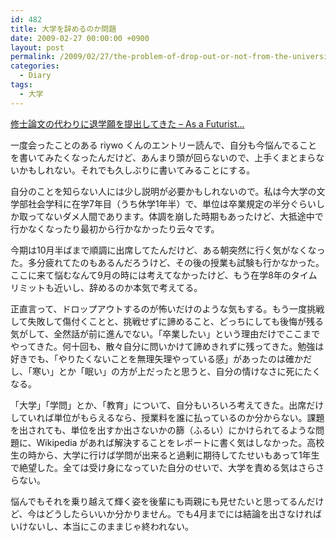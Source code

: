 ```yaml
---
id: 482
title: 大学を辞めるのか問題
date: 2009-02-27 00:00:00 +0900
layout: post
permalink: /2009/02/27/the-problem-of-drop-out-or-not-from-the-university/
categories:
  - Diary
tags:
  - 大学
---
```

[修士論文の代わりに退学願を提出してきた &#8211; As a Futurist&#8230;](http://blog.riywo.com/2009/02/27/120733)

一度会ったことのある riywo くんのエントリー読んで、自分も今悩んでることを書いてみたくなったんだけど、あんまり頭が回らないので、上手くまとまらないかもしれない。それでも久しぶりに書いてみることにする。

<!--more-->

自分のことを知らない人には少し説明が必要かもしれないので。私は今大学の文学部社会学科に在学7年目（うち休学1年半）で、単位は卒業規定の半分ぐらいしか取ってないダメ人間であります。体調を崩した時期もあったけど、大抵途中で行かなくなったり最初から行かなかったり云々です。

今期は10月半ばまで順調に出席してたんだけど、ある朝突然に行く気がなくなった。多分疲れてたのもあるんだろうけど、その後の授業も試験も行かなかった。ここに来て悩むなんて9月の時には考えてなかったけど、もう在学8年のタイムリミットも近いし、辞めるのか本気で考えてる。

正直言って、ドロップアウトするのが怖いだけのような気もする。もう一度挑戦して失敗して傷付くことと、挑戦せずに諦めること、どっちにしても後悔が残る気がして、全然話が前に進んでない。「卒業したい」という理由だけでここまでやってきた。何十回も、散々自分に問いかけて諦めきれずに残ってきた。勉強は好きでも、「やりたくないことを無理矢理やっている感」があったのは確かだし、「寒い」とか「眠い」の方が上だったと思うと、自分の情けなさに死にたくなる。

「大学」「学問」とか、「教育」について、自分もいろいろ考えてきた。出席だけしていれば単位がもらえるなら、授業料を誰に払っているのか分からない。課題を出されても、単位を出すか出さないかの篩（ふるい）にかけられてるような問題に、Wikipedia があれば解決することをレポートに書く気はしなかった。高校生の時から、大学に行けば学問が出来ると過剰に期待してたせいもあって1年生で絶望した。全ては受け身になっていた自分のせいで、大学を責める気はさらさらない。

悩んでもそれを乗り越えて輝く姿を後輩にも両親にも見せたいと思ってるんだけど、今はどうしたらいいか分かりません。でも4月までには結論を出さなければいけないし、本当にこのままじゃ終われない。
